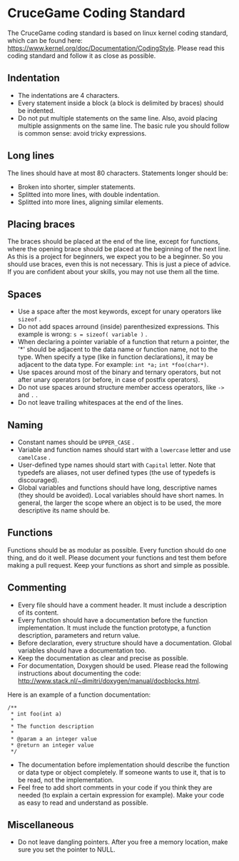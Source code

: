 CruceGame Coding Standard
=========

The CruceGame coding standard is based on linux kernel coding standard, which
can be found here: https://www.kernel.org/doc/Documentation/CodingStyle.
Please read this coding standard and follow it as close as possible.

Indentation
-----

* The indentations are 4 characters.
* Every statement inside a block (a block is delimited by braces) should be
indented.
* Do not put multiple statements on the same line. Also, avoid placing multiple
assignments on the same line. The basic rule you should follow is common sense:
avoid tricky expressions.

Long lines
-----

The lines should have at most 80 characters. Statements longer should be:
* Broken into shorter, simpler statements.
* Splitted into more lines, with double indentation.
* Splitted into more lines, aligning similar elements.

Placing braces
-----

The braces should be placed at the end of the line, except for functions,
where the opening brace should be placed at the beginning of the next line.  
As this is a project for beginners, we expect you to be a beginner. So you
should use braces, even this is not necessary. This is just a piece of advice.
If you are confident about your skills, you may not use them all the time.

Spaces
-----

* Use a space after the most keywords, except for unary operators like
```sizeof``` .
* Do not add spaces arround (inside) parenthesized expressions. This example is
wrong: ```s = sizeof( variable )``` .
* When declaring a pointer variable of a function that return a pointer, the '*'
should be adjacent to the data name or function name, not to the type. When
specify a type (like in function declarations), it may be adjacent to the data
type. For example: ```int *a;``` ```int *foo(char*)```. 
* Use spaces around most of the binary and ternary operators, but not after unary
operators (or before, in case of postfix operators).
* Do not use spaces around structure member access operators, like ```->``` and
```.``` .  
* Do not leave trailing whitespaces at the end of the lines.

Naming
-----

* Constant names should be ```UPPER_CASE``` .
* Variable and function names should start with a ```lowercase``` letter and use
```camelCase``` .  
* User-defined type names should start with ```Capital``` letter. Note that
typedefs are aliases, not user defined types (the use of typedefs is
discouraged).  
* Global variables and functions should have long, descriptive names (they
should be avoided). Local variables should have short names. In general, the
larger the scope where an object is to be used, the more descriptive its name
should be.

Functions
-----

Functions should be as modular as possible. Every function should do one thing,
and do it well. Please document your functions and test them before making a
pull request. Keep your functions as short and simple as possible.

Commenting
-----

* Every file should have a comment header. It must include a description of its
content.
* Every function should have a documentation before the function implementation.
It must include the function prototype, a function description, parameters
and return value.
* Before declaration, every structure should have a documentation. Global
variables should have a documentation too.
* Keep the documentation as clear and precise as possible.
* For documentation, Doxygen should be used. Please read the following
instructions about documenting the code:
http://www.stack.nl/~dimitri/doxygen/manual/docblocks.html.


Here is an example of a function documentation:
```
/**
 * int foo(int a)
 *
 * The function description
 *
 * @param a an integer value
 * @return an integer value
 */
```
* The documentation before implementation should describe the function or data
type or object completely. If someone wants to use it, that is to be read, not
the implementation.  
* Feel free to add short comments in your code if you think they are needed (to
explain a certain expression for example). Make your code as easy to read
and understand as possible.

Miscellaneous
-----
* Do not leave dangling pointers. After you free a memory location, make
sure you set the pointer to NULL.


